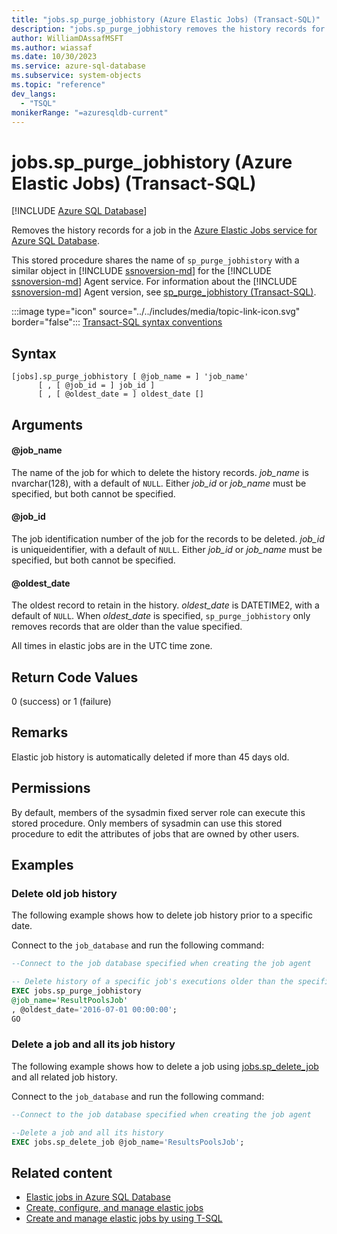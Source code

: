 ```yaml
---
title: "jobs.sp_purge_jobhistory (Azure Elastic Jobs) (Transact-SQL)"
description: "jobs.sp_purge_jobhistory removes the history records for a job created in the Azure Elastic Jobs service for Azure SQL Database."
author: WilliamDAssafMSFT
ms.author: wiassaf
ms.date: 10/30/2023
ms.service: azure-sql-database
ms.subservice: system-objects
ms.topic: "reference"
dev_langs:
  - "TSQL"
monikerRange: "=azuresqldb-current"
---
```

# jobs.sp_purge_jobhistory (Azure Elastic Jobs) (Transact-SQL)

[!INCLUDE [Azure SQL Database](../../includes/applies-to-version/asdb.md)]

Removes the history records for a job in the [Azure Elastic Jobs service for Azure SQL Database](/azure/azure-sql/database/elastic-jobs-overview?view=azuresql-db&preserve-view=true).

This stored procedure shares the name of `sp_purge_jobhistory` with a similar object in [!INCLUDE [ssnoversion-md](../../includes/ssnoversion-md.md)] for the [!INCLUDE [ssnoversion-md](../../includes/ssnoversion-md.md)] Agent service. For information about the [!INCLUDE [ssnoversion-md](../../includes/ssnoversion-md.md)] Agent version, see [sp_purge_jobhistory (Transact-SQL)](sp-purge-jobhistory-transact-sql.md).

:::image type="icon" source="../../includes/media/topic-link-icon.svg" border="false"::: [Transact-SQL syntax conventions](../../t-sql/language-elements/transact-sql-syntax-conventions-transact-sql.md)

## Syntax

```syntaxsql
[jobs].sp_purge_jobhistory [ @job_name = ] 'job_name'
      [ , [ @job_id = ] job_id ]
      [ , [ @oldest_date = ] oldest_date []
```

## Arguments

#### @job_name

The name of the job for which to delete the history records. *job_name* is nvarchar(128), with a default of `NULL`. Either *job_id* or *job_name* must be specified, but both cannot be specified.

#### @job_id

 The job identification number of the job for the records to be deleted. *job_id* is uniqueidentifier, with a default of `NULL`. Either *job_id* or *job_name* must be specified, but both cannot be specified.

#### @oldest_date

 The oldest record to retain in the history. *oldest_date* is DATETIME2, with a default of `NULL`. When *oldest_date* is specified, `sp_purge_jobhistory` only removes records that are older than the value specified.

 All times in elastic jobs are in the UTC time zone.

## Return Code Values

0 (success) or 1 (failure)

## Remarks

Elastic job history is automatically deleted if more than 45 days old.

## Permissions

By default, members of the sysadmin fixed server role can execute this stored procedure.  Only members of sysadmin can use this stored procedure to edit the attributes of jobs that are owned by other users.

## Examples

### Delete old job history

The following example shows how to delete job history prior to a specific date.  

Connect to the `job_database` and run the following command:

```sql
--Connect to the job database specified when creating the job agent

-- Delete history of a specific job's executions older than the specified date
EXEC jobs.sp_purge_jobhistory 
@job_name='ResultPoolsJob'
, @oldest_date='2016-07-01 00:00:00';
GO
```

### Delete a job and all its job history

The following example shows how to delete a job using [jobs.sp_delete_job](sp-delete-job-elastic-jobs-transact-sql.md) and all related job history.  

Connect to the `job_database` and run the following command:

```sql
--Connect to the job database specified when creating the job agent

--Delete a job and all its history
EXEC jobs.sp_delete_job @job_name='ResultsPoolsJob';
```

## Related content

- [Elastic jobs in Azure SQL Database](/azure/azure-sql/database/elastic-jobs-overview?view=azuresql-db&preserve-view=true)
- [Create, configure, and manage elastic jobs](/azure/azure-sql/database/elastic-jobs-tutorial?view=azuresql-db&preserve-view=true)
- [Create and manage elastic jobs by using T-SQL](/azure/azure-sql/database/elastic-jobs-tsql-create-manage?view=azuresql-db&preserve-view=true)
